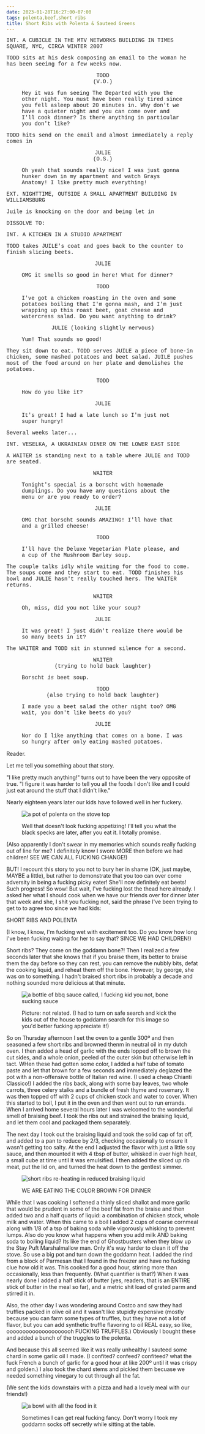 ```yaml
---
date: 2023-01-28T16:27:00-07:00
tags: polenta,beef,short ribs
title: Short Ribs with Polenta & Sauteed Greens
---
```

<div style="font-family: courier new; line-height: 12 rem;">

INT. A CUBICLE IN THE MTV NETWORKS BUILDING IN TIMES SQUARE, NYC, CIRCA WINTER 2007

TODD sits at his desk composing an email to the woman he has been seeing for a few weeks now.

<figure>

<div style="text-align: center">TODD</div>

<div style="text-align: center">(V.O.)</div>

Hey it was fun seeing The Departed with you the other night. You must have been really tired since you fell asleep about 20 minutes in. Why don't we have a quieter night and you can come over and I'll cook dinner? Is there anything in particular you don't like?

</figure>

TODD hits send on the email and almost immediately a reply comes in

<figure>
<div style="text-align: center">JULIE</div>


<div style="text-align: center">(O.S.)</div>

Oh yeah that sounds really nice! I was just gonna hunker down in my apartment and watch Grays Anatomy! I like pretty much everything!

</figure>

EXT. NIGHTTIME, OUTSIDE A SMALL APARTMENT BUILDING IN WILLIAMSBURG

Juile is knocking on the door and being let in

DISSOLVE TO:

INT. A KITCHEN IN A STUDIO APARTMENT

TODD takes JUILE's coat and goes back to the counter to finish slicing beets.

<figure>

<div style="text-align: center">JULIE</div>

OMG it smells so good in here! What for dinner?

</figure>

<figure>

<div style="text-align: center">TODD</div>

I've got a chicken roasting in the oven and some potatoes boiling that I'm gonna mash, and I'm just wrapping up this roast beet, goat cheese and watercress salad. Do you want anything to drink?

</figure>

<figure>

<div style="text-align: center">JULIE (looking slightly nervous)</div>

Yum! That sounds so good!

</figure>

They sit down to eat. TODD serves JUILE a piece of bone-in chicken, some mashed potatoes and beet salad. JUILE pushes most of the food around on her plate and demolishes the potatoes.

<figure>

<div style="text-align: center">TODD</div>

How do you like it?

</figure>

<figure>

<div style="text-align: center">JULIE</div>

It's great! I had a late lunch so I'm just not super hungry!

</figure>

Several weeks later...

INT. VESELKA, A UKRAINIAN DINER ON THE LOWER EAST SIDE

A WAITER is standing next to a table where JULIE and TODD are seated.

<figure>

<div style="text-align: center">WAITER</div>

Tonight's special is a borscht with homemade dumplings. Do you have any questions about the menu or are you ready to order?

</figure>

<figure>

<div style="text-align: center">JULIE</div>

OMG that borscht sounds AMAZING! I'll have that and a grilled cheese!

</figure>

<figure>

<div style="text-align: center">TODD</div>

I'll have the Deluxe Vegetarian Plate please, and a cup of the Mushroom Barley soup.

</figure>

The couple talks idly while waiting for the food to come. The soups come and they start to eat. TODD finishes his bowl and JULIE hasn't really touched hers. The WAITER returns.

<figure>

<div style="text-align: center">WAITER</div>

Oh, miss, did you not like your soup?

</figure>

<figure>

<div style="text-align: center">JULIE</div>

It was great! I just didn't realize there would be so many beets in it?

</figure>

The WAITER and TODD sit in stunned silence for a second.

<figure>

<div style="text-align: center">WAITER</div>
<div style="text-align: center">(trying to hold back laughter)</div>

Borscht _is_ beet soup.

</figure>

<figure>

<div style="text-align: center">TODD</div>
<div style="text-align: center">(also trying to hold back laughter)</div>

I made you a beet salad the other night too? OMG wait, you don't like beets do you?

</figure>

<figure>

<div style="text-align: center">JULIE</div>

Nor do I like anything that comes on a bone. I was so hungry after only eating mashed potatoes.

</figure>

</div>

Reader.

Let me tell you something about that story. 

"I like pretty much anything!" turns out to have been the very opposite of true. "I figure it was harder to tell you all the foods I don't like and I could just eat around the stuff that I didn't like." 

Nearly eighteen years later our kids have followed well in her fuckery.

<figure>

![a pot of polenta on the stove top](polenta.jpg)

<figcaption>Well that doesn't look fucking appetizing! I'll tell you what the black specks are later, after you eat it. I totally promise.</figcaption>

</figure>

(Also apparently I don't swear in my memories which sounds really fucking out of line for me? I definitely know I swore MORE then before we had children! SEE WE CAN ALL FUCKING CHANGE!)

BUT! I recount this story to you not to bury her in shame (OK, just maybe, MAYBE a little), but rather to demonstrate that you too can over come adversity in being a fucking picky eater! She'll now definitely eat beets! Such progress! So wow! But wait, I've fucking lost the thead here already. I asked her what I should cook when we have our friends over for dinner later that week and she, I shit you fucking not, said the phrase I've been trying to get to to agree too since we had kids:

SHORT RIBS AND POLENTA

(I know, I know, I'm fucking wet with excitement too. Do you know how long I've been fucking waiting for her to say that? SINCE WE HAD CHILDREN!)

Short ribs? They come on the goddamn bone?! Then I realized a few seconds later that she knows that if you braise them, its better to braise them the day before so they can rest, you can remove the nubbly bits, defat the cooking liquid, and reheat them off the bone. However, by george, she was on to something. I hadn't braised short ribs in probably a decade and nothing sounded more delicious at that minute.

<figure>

![a bottle of bbq sauce called, I fucking kid you not, bone sucking sauce](bone-sucking-sauce.jpg)

<figcaption>Picture: not related. (I had to turn on safe search and kick the kids out of the house to goddamn search for this image so you'd better fucking appreciate it!)</figcaption>

</figure>

So on Thursday afternoon I set the oven to a gentle 300º and then seasoned a few short ribs and browned thenm in neutral oil in my dutch oven. I then added a head of garlic with the ends lopped off to brown the cut sides, and a whole onion, peeled of the outer skin but otherwise left in tact. WHen these had gotten some color, I added a half tube of tomato paste and let that brown for a few seconds and immediately deglazed the pot with a non-offensive bottle of Italian red wine. (I used a cheap Chianti Classico!) I added the ribs back, along with some bay leaves, two whole carrots, three celery stalks and a bundle of fresh thyme and rosemary. It was then topped off with 2 cups of chicken stock and water to cover. When this started to boil, I put it in the oven and then went out to run errands.  When I arrived home several hours later I was welcomed to the wonderful smell of braising beef. I took the ribs out and strained the braising liquid, and let them cool and packaged them separately.

The next day I took out the braising liquid and took the solid cap of fat off, and added to a pan to reduce by 2/3, checking occasionally to ensure it wasn't getting too salty. At the end I adjusted the flavor with just a little soy sauce, and then mounted it with 4 tbsp of butter, whisked in over high heat, a small cube at time until it was emulsified. I then added the sliced up rib meat, put the lid on, and turned the heat down to the gentlest simmer.

<figure>

![short ribs re-heating in reduced braising liquid](braised-short-ribs.jpg)

<figcaption>WE ARE EATING THE COLOR BROWN FOR DINNER</figcaption>

</figure>

While that I was cooking I softened a thinly sliced shallot and more garlic that would be prudent in some of the beef fat from the braise and then added two and a half quarts of liquid: a combination of chicken stock, whole milk and water. When this came to a boil I added 2 cups of coarse cornmeal along with 1/8 of a tsp of baking soda while vigorously whisking to prevent lumps. Also do you know what happens when you add milk AND baking soda to boiling liquid? Its like the end of Ghostbusters when they blow up the Stay Puft Marshalmallow man. Only it's way harder to clean it off the stove. So use a big pot and turn down the goddamn heat. I added the rind from a block of Parmesan that I found in the freezer and have no fucking clue how old it was. This cooked for a good hour, stirring more than occasionally, less than frequently. (What quantifier is that?) When it was nearly done I added a half stick of butter (yes, readers, that is an ENTIRE stick of butter in the meal so far), and a metric shit load of grated parm and stirred it in. 

Also, the other day I was wondering around Costco and saw they had truffles packed in olive oil and it wasn't like stupidly expensive (mostly because you can farm some types of truffles, but they have not a lot of flavor, but you can add synthetic truffle flavoring to oil REAL easy, so like, ooooooooooooooooooooh FUCKING TRUFFLES.) Obviously I bought these and added a bunch of the truggles to the polenta.

And because this all seemed like it was really unhealthy I sauteed some chard in some garlic oil I made. (I confited? confeed? confiteed? what the fuck French a bunch of garlic for a good hour at like 200º until it was crispy and golden.)  I also took the chard stems and pickled them becuase we needed something vinegary to cut through all the fat.

(We sent the kids downstairs with a pizza and had a lovely meal with our friends!)

<figure>

![a bowl with all the food in it](braised-short-ribs-with-polenta.jpg)

<figcaption>Sometimes I can get real fucking fancy. Don't worry I took my goddamn socks off secretly while sitting at the table.</figcaption>

</figure>

